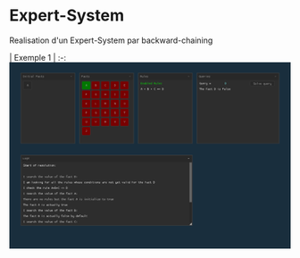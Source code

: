 # Expert-System
Realisation d'un Expert-System par backward-chaining

| Exemple 1 |
:-:
![alt tag](https://github.com/pacifistes/Expert-System/blob/master/exemple.png?raw=true)
